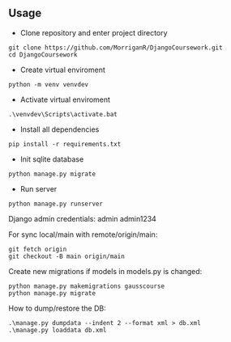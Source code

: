 ## Usage

- Clone repository and enter project directory
```
git clone https://github.com/MorriganR/DjangoCoursework.git
cd DjangoCoursework
```

- Create virtual enviroment 
```
python -m venv venvdev
```

- Activate virtual enviroment
```
.\venvdev\Scripts\activate.bat
```

- Install all dependencies 
```
pip install -r requirements.txt
```

- Init sqlite database
```
python manage.py migrate
```

- Run server 
```
python manage.py runserver
```

Django admin credentials: admin admin1234

For sync local/main with remote/origin/main:
```
git fetch origin
git checkout -B main origin/main
```

Create new migrations if models in models.py is changed:
```
python manage.py makemigrations gausscourse
python manage.py migrate
```

How to dump/restore the DB:
```
.\manage.py dumpdata --indent 2 --format xml > db.xml
.\manage.py loaddata db.xml
```